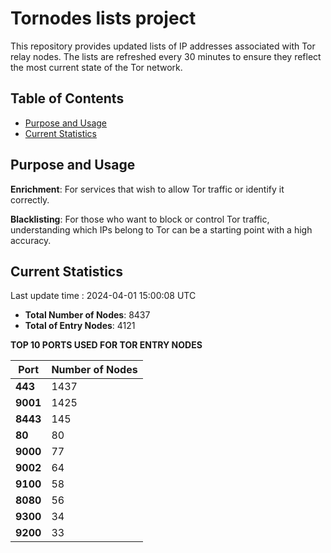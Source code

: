 # Tornodes lists project

This repository provides updated lists of IP addresses associated with Tor relay nodes. The lists are refreshed every 30 minutes to ensure they reflect the most current state of the Tor network.

## Table of Contents

- [Purpose and Usage](#purpose-and-usage)
- [Current Statistics](#current-statistics)


## Purpose and Usage

**Enrichment**: For services that wish to allow Tor traffic or identify it correctly.

**Blacklisting**: For those who want to block or control Tor traffic, understanding which IPs belong to Tor can be a starting point with a high accuracy.

## Current Statistics

Last update time : 2024-04-01 15:00:08 UTC

- **Total Number of Nodes**: 8437
- **Total of Entry Nodes**: 4121

**TOP 10 PORTS USED FOR TOR ENTRY NODES**

| **Port** | **Number of Nodes** |
|------|-----------------|
| **443**   | 1437  |
| **9001**   | 1425  |
| **8443**   | 145  |
| **80**   | 80  |
| **9000**   | 77  |
| **9002**   | 64  |
| **9100**   | 58  |
| **8080**   | 56  |
| **9300**   | 34  |
| **9200**   | 33  |

